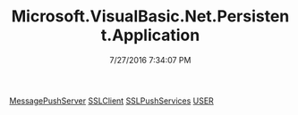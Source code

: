 ﻿---
title: Microsoft.VisualBasic.Net.Persistent.Application
date: 7/27/2016 7:34:07 PM
---

[MessagePushServer](T-Microsoft.VisualBasic.Net.Persistent.Application.MessagePushServer.html)
[SSLClient](T-Microsoft.VisualBasic.Net.Persistent.Application.SSLClient.html)
[SSLPushServices](T-Microsoft.VisualBasic.Net.Persistent.Application.SSLPushServices.html)
[USER](T-Microsoft.VisualBasic.Net.Persistent.Application.USER.html)
